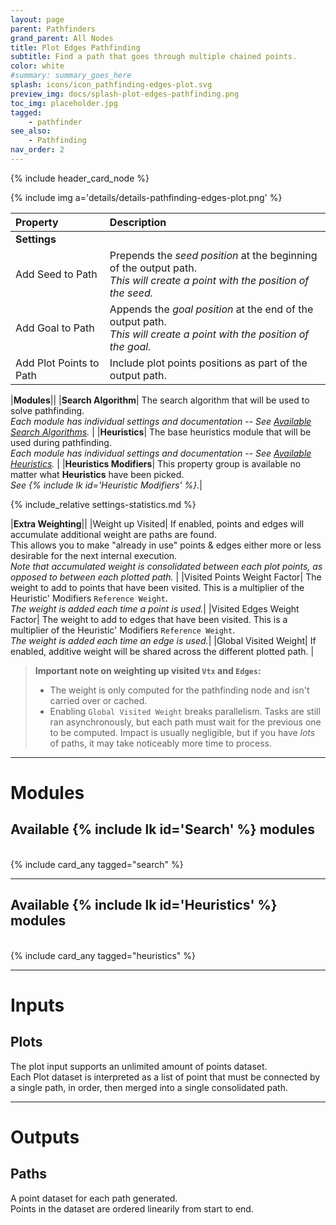 ```yaml
---
layout: page
parent: Pathfinders
grand_parent: All Nodes
title: Plot Edges Pathfinding
subtitle: Find a path that goes through multiple chained points.
color: white
#summary: summary_goes_here
splash: icons/icon_pathfinding-edges-plot.svg
preview_img: docs/splash-plot-edges-pathfinding.png
toc_img: placeholder.jpg
tagged: 
    - pathfinder
see_also: 
    - Pathfinding
nav_order: 2
---
```


{% include header_card_node %}

{% include img a='details/details-pathfinding-edges-plot.png' %} 

| Property       | Description          |
|:-------------|:------------------|
|**Settings**||
| Add Seed to Path           | Prepends the *seed position* at the beginning of the output path.<br>*This will create a point with the position of the seed.* |
| Add Goal to Path           | Appends the *goal position* at the end of the output path.<br>*This will create a point with the position of the goal.* |
| Add Plot Points to Path           | Include plot points positions as part of the output path. |

|**Modules**||
|**Search Algorithm**| The search algorithm that will be used to solve pathfinding.<br>*Each module has individual settings and documentation -- See [Available Search Algorithms](#available-search-modules).* |
|**Heuristics**| The base heuristics module that will be used during pathfinding.<br>*Each module has individual settings and documentation -- See [Available Heuristics](#available-heuristics-modules).* |
|**Heuristics Modifiers**| This property group is available no matter what **Heuristics** have been picked.<br>*See {% include lk id='Heuristic Modifiers' %}.*|
  
{% include_relative settings-statistics.md %}

|**Extra Weighting**||
|Weight up Visited| If enabled, points and edges will accumulate additional weight are paths are found.<br>This allows you to make "already in use" points & edges either more or less desirable for the next internal execution.<br>*Note that accumulated weight is consolidated between each plot points, as opposed to between each plotted path.* |
|Visited Points Weight Factor| The weight to add to points that have been visited. This is a multiplier of the Heuristic' Modifiers `Reference Weight`.<br>*The weight is added each time a point is used.*|
|Visited Edges Weight Factor| The weight to add to edges that have been visited. This is a multiplier of the Heuristic' Modifiers `Reference Weight`.<br>*The weight is added each time an edge is used.*|
|Global Visited Weight| If enabled, additive weight will be shared across the different plotted path. |

> **Important note on weighting up visited `Vtx` and `Edges`:**  
> - The weight is only computed for the pathfinding node and isn't carried over or cached.  
> - Enabling `Global Visited Weight` breaks parallelism. Tasks are still ran asynchronously, but each path must wait for the previous one to be computed. Impact is usually negligible, but if you have *lots* of paths, it may take noticeably more time to process.

---
# Modules

## Available {% include lk id='Search' %} modules
<br>
{% include card_any tagged="search" %}

---
## Available {% include lk id='Heuristics' %} modules
<br>
{% include card_any tagged="heuristics" %}

---
# Inputs
## Plots
The plot input supports an unlimited amount of points dataset.  
Each Plot dataset is interpreted as a list of point that must be connected by a single path, in order, then merged into a single consolidated path.

---
# Outputs
## Paths
A point dataset for each path generated.  
Points in the dataset are ordered linearily from start to end.